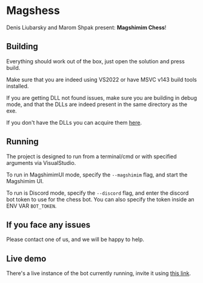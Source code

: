 # Magshess

Denis Liubarsky and Marom Shpak present: **Magshimim Chess**!

## Building
Everything should work out of the box, just open the solution and press build.

Make sure that you are indeed using VS2022 or have MSVC v143 build tools
installed.

If you are getting DLL not found issues, make sure you are building in debug
mode, and that the DLLs are indeed present in the same directory as the exe.

If you don't have the DLLs you can acquire them [here](https://github.com/brainboxdotcc/DPP/releases/download/v10.0.29/libdpp-10.0.29-win64-debug-vs2022.zip).

## Running
The project is designed to run from a terminal/cmd or with specified arguments
via VisualStudio.

To run in MagshimimUI mode, specify the `--magshimim` flag, and start the
Magshimim UI.

To run is Discord mode, specify the `--discord` flag, and enter the discord bot
token to use for the chess bot. You can also specify the token inside an ENV
VAR `BOT_TOKEN`.

## If you face any issues
Please contact one of us, and we will be happy to help.

## Live demo
There's a live instance of the bot currently running, invite it using
[this link](https://discord.com/api/oauth2/authorize?client_id=1190552081329827891&permissions=2147483648&scope=bot).
